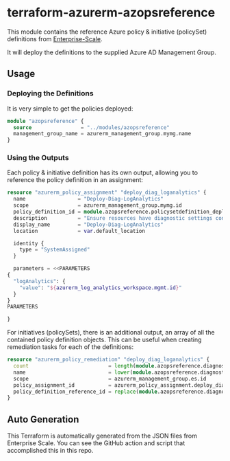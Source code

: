 # terraform-azurerm-azopsreference

This module contains the reference Azure policy & initiative (policySet) definitions from [Enterprise-Scale](https://github.com/Azure/Enterprise-Scale).

It will deploy the definitions to the supplied Azure AD Management Group.

## Usage

### Deploying the Definitions

It is very simple to get the policies deployed:

```terraform
module "azopsreference" {
  source                = "../modules/azopsreference"
  management_group_name = azurerm_management_group.mymg.name
}
```

### Using the Outputs

Each policy & initiative definition has its own output, allowing you to reference the policy definition in an assignment:

```terraform
resource "azurerm_policy_assignment" "deploy_diag_loganalytics" {
  name                 = "Deploy-Diag-LogAnalytics"
  scope                = azurerm_management_group.mymg.id
  policy_definition_id = module.azopsreference.policysetdefinition_deploy_diag_loganalytics.id
  description          = "Ensure resources have diagnostic settings configured to forward to Log Analytics"
  display_name         = "Deploy-Diag-LogAnalytics"
  location             = var.default_location

  identity {
    type = "SystemAssigned"
  }

  parameters = <<PARAMETERS
{
  "logAnalytics": {
    "value": "${azurerm_log_analytics_workspace.mgmt.id}"
  }
}
PARAMETERS

}
```

For initiatives (policySets), there is an additional output, an array of all the contained policy definition objects.
This can be useful when creating remediation tasks for each of the definitions:

```terraform
resource "azurerm_policy_remediation" "deploy_diag_loganalytics" {
  count                          = length(module.azopsreference.diagnostic_policy_definitions)
  name                           = lower(module.azopsreference.diagnostic_policy_definitions[count.index].name)
  scope                          = azurerm_management_group.es.id
  policy_assignment_id           = azurerm_policy_assignment.deploy_diag_loganalytics.id
  policy_definition_reference_id = replace(module.azopsreference.diagnostic_policy_definitions[count.index].name, "-", "")
}
```

## Auto Generation

This Terraform is automatically generated from the JSON files from Enterprise Scale.
You can see the GitHub action and script that accomplished this in this repo.
